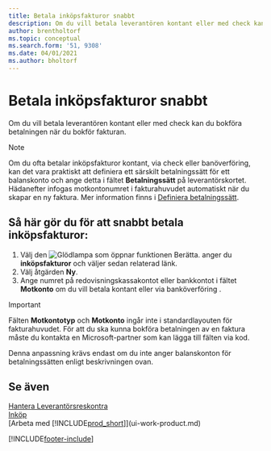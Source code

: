 ```yaml
---
title: Betala inköpsfakturor snabbt
description: Om du vill betala leverantören kontant eller med check kan all nödvändig bokföring göras när du bokför fakturan.
author: brentholtorf
ms.topic: conceptual
ms.search.form: '51, 9308'
ms.date: 04/01/2021
ms.author: bholtorf
---
```

# <a name="settle-purchase-invoices-promptly"></a><a name="settle-purchase-invoices-promptly"></a><a name="settle-purchase-invoices-promptly"></a>Betala inköpsfakturor snabbt

Om du vill betala leverantören kontant eller med check kan du bokföra betalningen när du bokför fakturan.  

> [!NOTE]  
> Om du ofta betalar inköpsfakturor kontant, via check eller banöverföring, kan det vara praktiskt att definiera ett särskilt betalningssätt för ett balanskonto och ange detta i fältet **Betalningssätt** på leverantörskortet. Hädanefter infogas motkontonumret i fakturahuvudet automatiskt när du skapar en ny faktura. Mer information finns i [Definiera betalningssätt](finance-payment-methods.md).  

## <a name="to-settle-purchase-invoices-promptly"></a><a name="to-settle-purchase-invoices-promptly"></a><a name="to-settle-purchase-invoices-promptly"></a>Så här gör du för att snabbt betala inköpsfakturor:

1. Välj den ![Glödlampa som öppnar funktionen Berätta.](media/ui-search/search_small.png "Berätta för mig vad du vill göra") anger du **inköpsfakturor** och väljer sedan relaterad länk.  
2. Välj åtgärden **Ny**.  
3. Ange numret på redovisningskassakontot eller bankkontot i fältet **Motkonto** om du vill betala kontant eller via banköverföring .  

> [!IMPORTANT]  
> Fälten **Motkontotyp** och **Motkonto** ingår inte i standardlayouten för fakturahuvudet. För att du ska kunna bokföra betalningen av en faktura måste du kontakta en Microsoft-partner som kan lägga till fälten via kod.  
>
> Denna anpassning krävs endast om du inte anger balanskonton för betalningssätten enligt beskrivningen ovan.

## <a name="see-also"></a><a name="see-also"></a><a name="see-also"></a>Se även

[Hantera Leverantörsreskontra](payables-manage-payables.md)  
[Inköp](purchasing-manage-purchasing.md)  
[Arbeta med [!INCLUDE[prod_short](includes/prod_short.md)]](ui-work-product.md)  


[!INCLUDE[footer-include](includes/footer-banner.md)]
